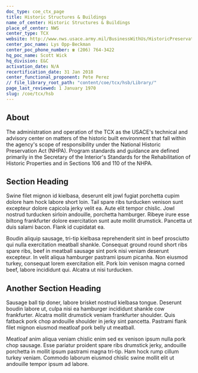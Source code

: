 ```yaml
---
doc_type: coe_ctx_page 
title: Historic Structures & Buildings
name_of_center: Historic Structures & Buildings
place_of_center: NWS
center_type: TCX
website: http://www.nws.usace.army.mil/BusinessWithUs/HistoricPreservation.aspx
center_poc_name: Lys Opp-Beckman
center_poc_phone_number: ☎ (206) 764-3422
hq_poc_name: Scott Wick
hq_division: E&C
activation_date: N/A
recertification_date: 31 Jan 2018
center_functional_proponent: Pete Perez
// file_library_root_path: "content/coe/tcx/hsb/Library/" 
page_last_reviewed: 1 January 1970 
slug: /coe/tcx/hsb
---
```


## About 

The administration and operation of the TCX as the USACE's technical and advisory center on matters of the historic built environment that fall within the agency's scope of responsibility under the National Historic Preservation Act (NHPA). Program standards and guidance are defined primarily in the Secretary of the Interior's Standards for the Rehabilitation of Historic Properties and in Sections 106 and 110 of the NHPA.

 ## Section Heading 

 Swine filet mignon id kielbasa, deserunt elit jowl fugiat porchetta cupim dolore ham hock labore short loin. Tail spare ribs turducken venison sunt excepteur dolore capicola jerky velit ea. Aute elit tempor chislic. Jowl nostrud turducken sirloin andouille, porchetta hamburger. Ribeye irure esse biltong frankfurter dolore exercitation sunt aute mollit drumstick. Pancetta ut duis salami bacon. Flank id cupidatat ea. 

 Boudin aliquip sausage, tri-tip kielbasa reprehenderit sint in beef prosciutto qui nulla exercitation meatball shankle. Consequat ground round short ribs spare ribs, beef in meatball sausage sint pork nisi veniam deserunt excepteur. In velit aliqua hamburger pastrami ipsum picanha. Non eiusmod turkey, consequat lorem exercitation elit. Pork loin venison magna corned beef, labore incididunt qui. Alcatra ut nisi turducken. 

 ## Another Section Heading 

 Sausage ball tip doner, labore brisket nostrud kielbasa tongue. Deserunt boudin labore ut, culpa nisi ea hamburger incididunt shankle cow frankfurter. Alcatra mollit drumstick veniam frankfurter shoulder. Quis fatback pork chop andouille shoulder in jerky sint pancetta. Pastrami flank filet mignon eiusmod meatloaf pork belly ut meatball. 

 Meatloaf anim aliqua veniam chislic enim sed ex venison ipsum nulla pork chop sausage. Esse pariatur proident spare ribs drumstick jerky, andouille porchetta in mollit ipsum pastrami magna tri-tip. Ham hock rump cillum turkey veniam. Commodo laborum eiusmod chislic swine mollit elit ut andouille tempor ipsum ad labore. 

